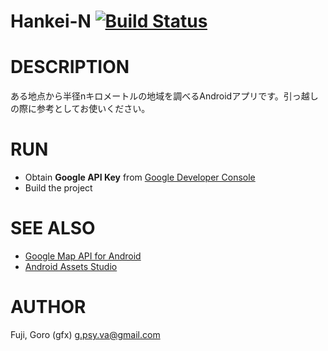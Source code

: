 # Hankei-N [![Build Status](https://secure.travis-ci.org/gfx/Android-HankeiN.png)](http://travis-ci.org/gfx/Android-HankeiN)

# DESCRIPTION

ある地点から半径nキロメートルの地域を調べるAndroidアプリです。引っ越しの際に参考としてお使いください。

# RUN

* Obtain **Google API Key** from [Google Developer Console](https://cloud.google.com/console?redirected=true#/project)
* Build the project

# SEE ALSO

* [Google Map API for Android](https://developers.google.com/maps/documentation/android/start)
* [Android Assets Studio](http://android-ui-utils.googlecode.com/hg/asset-studio/dist/index.html)

# AUTHOR

Fuji, Goro (gfx) <g.psy.va@gmail.com>
